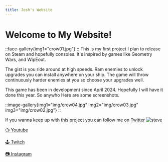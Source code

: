 ```yaml
---
title: Josh's Website
---
```


# Welcome to My Website!

::face-gallery{img1="crow01.jpg"}
::
This is my first project I plan to release on Steam and hopefully consoles. It's inspired by games like Geometry Wars, and WipEout.
 
The gist is you ride around at high speeds. Ram enemies to unlock upgrades you can install anywhere on your ship. The game will throw continuously harder enemies at you so choose your upgrades well.
 
This game has been in development since April 2024. Hopefully I will have it done this year. So anywho  Here are some screenshots.

::image-gallery{img1="img/crow04.jpg" img2="img/crow03.jpg" img3="img/crow02.jpg"}
::



If you wanna keep up with this project you can follow me on [Twitter](https://x.com/joshandersn)
![steve](https://img1.picmix.com/output/stamp/normal/7/1/9/5/1815917_b201f.gif)



[📺 Youtube](https://youtube.com/@joshandersn)

[🕹️ Twitch](https://www.twitch.tv/joshandersn)

[📷 Instagram](https://www.instagram.com/josh.andrson/)